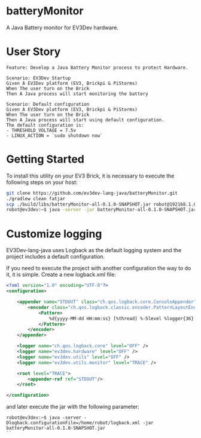 # batteryMonitor
A Java Battery monitor for EV3Dev hardware.

# User Story

``` gherkin
Feature: Develop a Java Battery Monitor process to protect Hardware.
  
Scenario: EV3Dev Startup
Given A EV3Dev platform (EV3, Brickpi & PiStorms)
When The user turn on the Brick 
Then A Java process will start monitoring the battery

Scenario: Default configuration
Given A EV3Dev platform (EV3, Brickpi & PiStorms)
When The user turn on the Brick 
Then A Java process will start using default configuration. 
The default configuration is: 
- THRESHOLD_VOLTAGE = 7.5v
- LINUX_ACTION = `sudo shutdown now`
```

# Getting Started

To install this utility on your EV3 Brick, it is necessary to execute
the following steps on your host:

``` bash
git clone https://github.com/ev3dev-lang-java/batteryMonitor.git
./gradlew clean fatjar
scp ./build/libs/batteryMonitor-all-0.1.0-SNAPSHOT.jar robot@192168.1.85:/home/robot/
robot@ev3dev:~$ java -server -jar batteryMonitor-all-0.1.0-SNAPSHOT.jar
```

# Customize logging

EV3Dev-lang-java uses Logback as the default logging system and 
the project includes a default configuration. 

If you need to execute the project with another configuration the way 
to do it, it is simple. Create a new logback.xml file:

``` xml
<?xml version="1.0" encoding="UTF-8"?>
<configuration>

    <appender name="STDOUT" class="ch.qos.logback.core.ConsoleAppender">
        <encoder class="ch.qos.logback.classic.encoder.PatternLayoutEncoder">
            <Pattern>
                %d{yyyy-MM-dd HH:mm:ss} [%thread] %-5level %logger{36} - %msg%n
            </Pattern>
        </encoder>
    </appender>

    <logger name="ch.qos.logback.core" level="OFF" />
    <logger name="ev3dev.hardware" level="OFF" />
    <logger name="ev3dev.utils" level="OFF" />
    <logger name="ev3dev.utils.monitor" level="TRACE" />

    <root level="TRACE">
        <appender-ref ref="STDOUT"/>
    </root>

</configuration>
``` 

and later execute the jar with the following parameter:

```
robot@ev3dev:~$ java -server -Dlogback.configurationFile=/home/robot/logback.xml -jar batteryMonitor-all-0.1.0-SNAPSHOT.jar
``